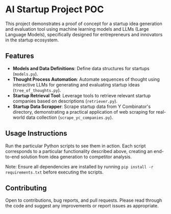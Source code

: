 # AI Startup Project POC

This project demonstrates a proof of concept for a startup idea generation and evaluation tool using machine learning models and LLMs (Large Language Models), specifically designed for entrepreneurs and innovators in the startup ecosystem.

## Features

- **Models and Data Definitions**: Define data structures for startups (`models.py`).
- **Thought Process Automation**: Automate sequences of thought using interactive LLMs for generating and evaluating startup ideas (`tree_of_thoughts.py`).
- **Startup Retrieval Tool**: Leverage tools to retrieve relevant startup companies based on descriptions (`retriever.py`).
- **Startup Data Scrapper**: Scrape startup data from Y Combinator's directory, demonstrating a practical application of web scraping for real-world data collection (`scrape_yc_companies.py`).

## Usage Instructions

Run the particular Python scripts to see them in action. Each script corresponds to a particular functionality described above, creating an end-to-end solution from idea generation to competitor analysis. 

Note: Ensure all dependencies are installed by running `pip install -r requirements.txt` before executing the scripts. 

## Contributing

Open to contributions, bug reports, and pull requests. Please read through the code and suggest any improvements or report issues as appropriate.